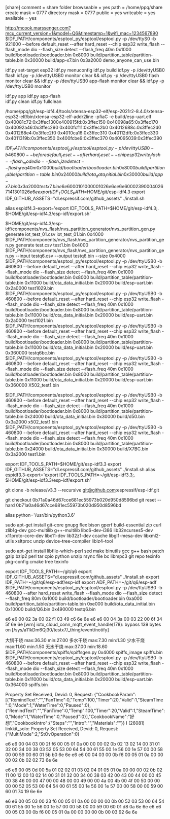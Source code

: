 [share]
   comment = share folder
   browseable = yes
   path = /home/ppq/share
   create mask = 0777
   directory mask = 0777
   public = yes
   writeable = yes
   available = yes
   
 http://mcook.marssenger.com?mcu_current_version=1&model=Q6&timestamp=1&wifi_mac=1234567890
$IDF_PATH/components/esptool_py/esptool/esptool.py -p /dev/ttyS0 -b 921600 --before default_reset --after hard_reset --chip esp32  write_flash --flash_mode dio --flash_size detect --flash_freq 40m 0x1000 build/bootloader/bootloader.bin 0x8000 build/partition_table/partition-table.bin 0x30000 build/app-x7.bin 0x3a2000 demo_anyone_can_use.bin

idf.py set-target esp32
idf.py menuconfig
idf.py build
idf.py -p /dev/ttyUSB0 flash
idf.py -p /dev/ttyUSB0 monitor
clear && idf.py -p /dev/ttyUSB0 flash monitor
clear && idf.py -p /dev/ttyUSB0 app-flash monitor
clear && idf.py -p /dev/ttyUSB0 monitor

idf.py app
idf.py app-flash  
idf.py clean
idf.py fullclean


/home/ppq/git/esp-idf4.4/tools/xtensa-esp32-elf/esp-2021r2-8.4.0/xtensa-esp32-elf/bin/xtensa-esp32-elf-addr2line -pfiaC -e build/esp-uart.elf 0x40081c72:0x3ffec1300x400915fd:0x3ffec150 0x40098a65:0x3ffec170 0x40092a46:0x3ffec290 0x400fcf11:0x3ffec2b0 0x4012688c:0x3ffec2d0 0x401268e4:0x3ffec2f0 0x4010ca16:0x3ffec310 0x40112dfb:0x3ffec330 0x4011319b:0x3ffec350 0x400fcbe9:0x3ffec370 0x40095039:0x3ffec390

$IDF_PATH/components/esptool_py/esptool/esptool.py -p /dev/ttyUSB0 -b 460800 --before default_reset --after hard_reset --chip esp32  write_flash --flash_mode dio --flash_size detect --flash_freq 40m 0x1000 build/bootloader/bootloader.bin 0x8000 build/partition_table/partition-table.bin 0x24000 build/ota_data_initial.bin 0x30000 build/app-x7.bin 0x3a2000 testx7.bin
e6 e6 00 01 01 00 00 01 02 6e 6e
e6 e6 00 02 39 00 04 02 67 14 13 01 02 6e 6e
export IDF_TOOLS_PATH=$HOME/git/esp-idf4.3
export IDF_GITHUB_ASSETS="dl.espressif.com/github_assets"
./install.sh

alias espidf4.3-export='export IDF_TOOLS_PATH=$HOME/git/esp-idf4.3;. $HOME/git/esp-idf4.3/esp-idf/export.sh'

$HOME/git/esp-idf4.3/esp-idf/components/nvs_flash/nvs_partition_generator/nvs_partition_gen.py generate iot_test_01.csv iot_test_01.bin 0x4000
$IDF_PATH/components/nvs_flash/nvs_partition_generator/nvs_partition_gen.py generate test.csv test1.bin 0x4000
$IDF_PATH/components/nvs_flash/nvs_partition_generator/nvs_partition_gen.py --input testq6.csv --output testq6.bin --size 0x4000
$IDF_PATH/components/esptool_py/esptool/esptool.py -p /dev/ttyUSB0 -b 460800 --before default_reset --after hard_reset --chip esp32  write_flash --flash_mode dio --flash_size detect --flash_freq 40m 0x1000 build/bootloader/bootloader.bin 0x8000 build/partition_table/partition-table.bin 0x11000 build/ota_data_initial.bin 0x20000 build/esp-uart.bin 0x2a0000 test1029.bin
$IDF_PATH/components/esptool_py/esptool/esptool.py -p /dev/ttyUSB0 -b 460800 --before default_reset --after hard_reset --chip esp32  write_flash --flash_mode dio --flash_size detect --flash_freq 40m 0x1000 build/bootloader/bootloader.bin 0x8000 build/partition_table/partition-table.bin 0x11000 build/ota_data_initial.bin 0x20000 build/esp-uart.bin 0x2a0000 test1021.bin
$IDF_PATH/components/esptool_py/esptool/esptool.py -p /dev/ttyUSB0 -b 460800 --before default_reset --after hard_reset --chip esp32  write_flash --flash_mode dio --flash_size detect --flash_freq 40m 0x1000 build/bootloader/bootloader.bin 0x8000 build/partition_table/partition-table.bin 0x11000 build/ota_data_initial.bin 0x20000 build/esp-uart.bin 0x360000 testq6bc.bin
$IDF_PATH/components/esptool_py/esptool/esptool.py -p /dev/ttyUSB0 -b 460800 --before default_reset --after hard_reset --chip esp32  write_flash --flash_mode dio --flash_size detect --flash_freq 40m 0x1000 build/bootloader/bootloader.bin 0x8000 build/partition_table/partition-table.bin 0x11000 build/ota_data_initial.bin 0x20000 build/esp-uart.bin 0x360000 X502_test1.bin

$IDF_PATH/components/esptool_py/esptool/esptool.py -p /dev/ttyUSB0 -b 460800 --before default_reset --after hard_reset --chip esp32  write_flash --flash_mode dio --flash_size detect --flash_freq 40m 0x1000 build/bootloader/bootloader.bin 0x8000 build/partition_table/partition-table.bin 0x24000 build/ota_data_initial.bin 0x30000 build/d50.bin 0x3a2000 x502_test1.bin
$IDF_PATH/components/esptool_py/esptool/esptool.py -p /dev/ttyUSB0 -b 460800 --before default_reset --after hard_reset --chip esp32  write_flash --flash_mode dio --flash_size detect --flash_freq 40m 0x1000 build/bootloader/bootloader.bin 0x8000 build/partition_table/partition-table.bin 0x24000 build/ota_data_initial.bin 0x30000 build/X7BC.bin 0x3a2000 test1.bin

export IDF_TOOLS_PATH=$HOME/git/esp-idf3.3
export IDF_GITHUB_ASSETS="dl.espressif.com/github_assets"
./install.sh
alias espidf3.3-export='export IDF_TOOLS_PATH=~/git/esp-idf3.3;. $HOME/git/esp-idf3.3/esp-idf/export.sh'

git clone -b release/v3.3 --recursive git@github.com:espressif/esp-idf.git

git checkout 0b71a0a46d67cce681ec55973b020d950d8596bd
git reset --hard 0b71a0a46d67cce681ec55973b020d950d8596bd

alias python='/usr/bin/python3.6'



sudo apt-get install git-core gnupg flex bison gperf build-essential zip curl zlib1g-dev gcc-multilib g++-multilib libc6-dev-i386 lib32ncurses5-dev x11proto-core-dev libx11-dev lib32z1-dev ccache libgl1-mesa-dev libxml2-utils xsltproc unzip device-tree-compiler liblz4-tool

sudo apt-get install libfile-which-perl sed make binutils gcc g++ bash patch gzip bzip2 perl tar cpio python unzip rsync file bc libmpc3 git repo texinfo pkg-config cmake tree texinfo

export IDF_TOOLS_PATH=~/git/q6
export IDF_GITHUB_ASSETS="dl.espressif.com/github_assets"
./install.sh
export IDF_PATH=~/git/q6/esp-adf/esp-idf
export ADF_PATH=~/git/q6/esp-adf
$IDF_PATH/components/esptool_py/esptool/esptool.py -p  /dev/ttyUSB0 -b 460800 --after hard_reset write_flash --flash_mode dio --flash_size detect --flash_freq 80m 0x1000 build/bootloader/bootloader.bin 0xa000 build/partition_table/partition-table.bin 0xe000 build/ota_data_initial.bin 0x10000 build/Q6.bin 0x490000 testq6.bin

e6 e6 00 02 3a 00 02 f1  03 49 c6 6e 6e 
e6 e6 00 04 3a 00 03 22  00 6f 34 5f 6e 6e
[wrn] iotx_cloud_conn_mqtt_event_handle(178): bypass 139 bytes on [/sys/a11kDm6Qj30/testx7/_thing/event/notify]

大锅干烧 max:36.30 min:27.00
多水干烧 max:7.30 min:1.30
少水干烧 max:11.60 min:1.50
无水干烧 max:37.00 min:18.60
$IDF_PATH/components/spiffs/spiffsgen.py 0x4000 spiffs_image spiffs.bin 
$IDF_PATH/components/esptool_py/esptool/esptool.py -p /dev/ttyUSB0 -b 460800 --before default_reset --after hard_reset --chip esp32  write_flash --flash_mode dio --flash_size detect --flash_freq 40m 0x1000 build/bootloader/bootloader.bin 0x8000 build/partition_table/partition-table.bin 0x11000 build/ota_data_initial.bin 0x20000 build/esp-uart.bin 0x364000 spiffs.bin

Property Set Received, Devid: 0, Request: {"CookbookParam":[{"RemindText":"","FanTime":0,"Temp":100,"Timer":20,"Valid":1,"SteamTime":0,"Mode":1,"WaterTime":0,"Paused":0},{"RemindText":"","FanTime":0,"Temp":100,"Timer":20,"Valid":1,"SteamTime":0,"Mode":1,"WaterTime":0,"Paused":0}],"CookbookName":"好想","CookbookIntro":{"Steps":"","Intro":"","Materials":""}}
I (26081) linkkit_solo: Property Set Received, Devid: 0, Request: {"MultiMode":2,"StOvOperation":0}

e6 e6 00 04 03 00 2f f6  00 05 01 0a 00 00 00 02 0b 02 13 02 14 00 31 01  32 00 34 00 38 03 52 05 53 00 64 54 00 61 55 00  1e 56 00 1e 57 00 00 58 00 00 59 00 60 01 5b b0  6e 6e e6 e6 00 04 03 00 0b f6 00 05 01 0a 00 00  00 02 0b 02 02 73 6e 6e

e6 e6 00 05 0d 00 5a 01  02 02 01 03 02 04 01 05 01 0a 00 00 00 02 0b 02  11 00 12 00 13 02 14 00 31 01 32 00 34 00 38 03  42 00 43 00 44 00 00 45 00 38 46 00 00 47 00 00  48 00 00 49 00 00 4a 00 4b 00 4f 00 50 00 00 00  00 52 05 53 00 64 54 00 61 55 00 1e 56 00 1e 57  00 00 58 00 00 59 00 60 01 74 19 6e 6e

e6 e6 00 05 03 00 23 f6  00 05 01 0a 00 00 00 00 0b 00 52 03 53 00 64 54  00 61 55 00 1e 56 00 1e 57 00 00 58 00 00 59 00  60 01 d8 0a 6e 6e e6 e6 00 05 03 00 0b f6 00 05  01 0a 00 00 00 00 0b 00 03 92 6e 6e

